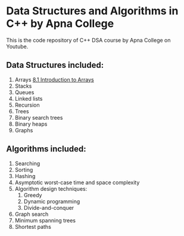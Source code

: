 # Data Structures and Algorithms in C++ by Apna College #

This is the code repository of C++ DSA course by Apna College on Youtube.

## Data Structures included: ##

1. Arrays
<a href="./8_1_introduction_to_arrays.cpp">8.1 Introduction to Arrays</a>
3. Stacks
4. Queues
5. Linked lists
6. Recursion
7. Trees
8. Binary search trees
9. Binary heaps
10. Graphs


## Algorithms included: ##
1. Searching
2. Sorting
3. Hashing
4. Asymptotic worst-case time and space complexity
5. Algorithm design techniques:
    1. Greedy
    2. Dynamic programming
    3. Divide-and-conquer
6. Graph search
7. Minimum spanning trees
8. Shortest paths
